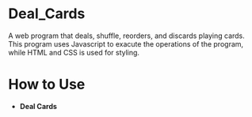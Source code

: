# Deal_Cards
A web program that deals, shuffle, reorders, and discards playing cards. This program uses Javascript to exacute the operations of the program, while HTML and CSS is used for styling.
# How to Use
- **Deal Cards**

